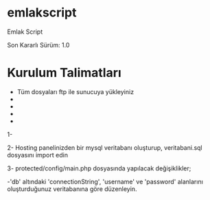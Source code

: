 emlakscript
===========

Emlak Script

Son Kararlı Sürüm: 1.0


Kurulum Talimatları
===========

<ul>
  <li>Tüm dosyaları ftp ile sunucuya yükleyiniz</li>
  <li></li>
  <li></li>
  <li></li>
  <li></li>
</ul>
1- 

2- Hosting panelinizden bir mysql veritabanı oluşturup, veritabani.sql dosyasını import edin

3- protected/config/main.php dosyasında yapılacak değişiklikler;


  -'db' altındaki 'connectionString', 'username' ve 'password' alanlarını oluşturduğunuz veritabanına göre düzenleyin.
